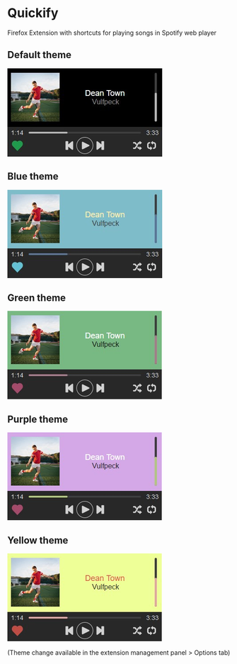 # Quickify
Firefox Extension with shortcuts for playing songs in Spotify web player

## Default theme
![screenshot](res/img/screenshot-theme-default.jpg)

## Blue theme
![screenshot](res/img/screenshot-theme-blue.jpg)

## Green theme
![screenshot](res/img/screenshot-theme-green.jpg)

## Purple theme
![screenshot](res/img/screenshot-theme-purple.jpg)

## Yellow theme
![screenshot](res/img/screenshot-theme-yellow.jpg)

(Theme change available in the extension management panel > Options tab)